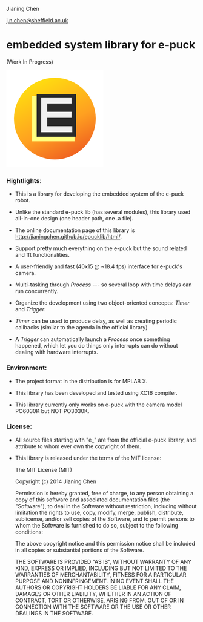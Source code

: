 
Jianing Chen

j.n.chen@sheffield.ac.uk

embedded system library for e-puck 
==================================

(Work In Progress)

![GitHub Logo](/el/el_logo_color.png)

### Hightlights: 

 - This is a library for developing the embedded system of the e-puck robot. 
 
 - Unlike the standard e-puck lib (has several modules), this library used 
 all-in-one design (one header path, one .a file). 
 
 - The online documentation page of this library is 
 http://jianingchen.github.io/epucklib/html/.
 
 - Support pretty much everything on the e-puck but the sound related and fft 
 functionalities. 
 
 - A user-friendly and fast (40x15 @ ~18.4 fps) interface for e-puck's camera.  
 
 - Multi-tasking through _Process_ --- so several loop with time delays can run 
 concurrently. 

 - Organize the development using two object-oriented concepts: 
 _Timer_ and _Trigger_. 

 - _Timer_ can be used to produce delay, as well as creating periodic callbacks 
 (similar to the agenda in the official library)

 - A _Trigger_ can automatically launch a _Process_ once something happened, 
 which let you do things only interrupts can do without dealing with hardware 
 interrupts. 


### Environment:

 - The project format in the distribution is for MPLAB X.
 
 - This library has been developed and tested using XC16 compiler. 
 
 - This library currently only works on e-puck with the camera model PO6030K 
 but NOT PO3030K. 



### License: 

 - All source files starting with "e_" are from the official e-puck library, 
 and attribute to whom ever own the copyright of them. 
 
 - This library is released under the terms of the MIT license:

    The MIT License (MIT)

    Copyright (c) 2014 Jianing Chen

    Permission is hereby granted, free of charge, to any person obtaining a copy
    of this software and associated documentation files (the "Software"), to deal
    in the Software without restriction, including without limitation the rights
    to use, copy, modify, merge, publish, distribute, sublicense, and/or sell
    copies of the Software, and to permit persons to whom the Software is
    furnished to do so, subject to the following conditions:

    The above copyright notice and this permission notice shall be included in all
    copies or substantial portions of the Software.

    THE SOFTWARE IS PROVIDED "AS IS", WITHOUT WARRANTY OF ANY KIND, EXPRESS OR
    IMPLIED, INCLUDING BUT NOT LIMITED TO THE WARRANTIES OF MERCHANTABILITY,
    FITNESS FOR A PARTICULAR PURPOSE AND NONINFRINGEMENT. IN NO EVENT SHALL THE
    AUTHORS OR COPYRIGHT HOLDERS BE LIABLE FOR ANY CLAIM, DAMAGES OR OTHER
    LIABILITY, WHETHER IN AN ACTION OF CONTRACT, TORT OR OTHERWISE, ARISING FROM,
    OUT OF OR IN CONNECTION WITH THE SOFTWARE OR THE USE OR OTHER DEALINGS IN THE
    SOFTWARE.

